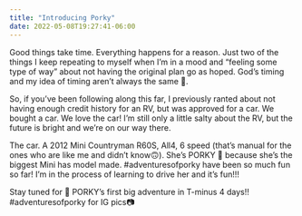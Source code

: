 ```yaml
---
title: "Introducing Porky"
date: 2022-05-08T19:27:41-06:00
---
```



Good things take time. Everything happens for a reason. Just two of the things I keep repeating to myself when I’m in a mood and “feeling some type of way” about not having the original plan go as hoped. God’s timing and my idea of timing aren’t always the same 🥴.  

So, if you’ve been following along this far, I previously ranted about not having enough credit history for an RV, but was approved for a car. We bought a car. We love the car! I’m still only a little salty about the RV, but the future is bright and we’re on our way there.  

The car. A 2012 Mini Countryman R60S, All4, 6 speed (that’s manual for the ones who are like me and didn’t know🙃). She’s PORKY 🐷 because she’s the biggest Mini has model made. #adventuresofporky have been so much fun so far!  I’m in the process of learning to drive her and it’s fun!!!  

Stay tuned for 🐷 PORKY’s first big adventure in T-minus 4 days!!  
#adventuresofporky for IG pics📷 